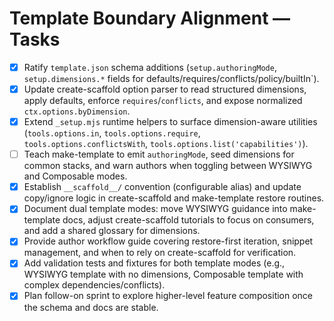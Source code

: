 # Template Boundary Alignment — Tasks

- [x] Ratify `template.json` schema additions (`setup.authoringMode`, `setup.dimensions.*` fields for defaults/requires/conflicts/policy/builtIn`).
- [x] Update create-scaffold option parser to read structured dimensions, apply defaults, enforce `requires`/`conflicts`, and expose normalized `ctx.options.byDimension`.
- [x] Extend `_setup.mjs` runtime helpers to surface dimension-aware utilities (`tools.options.in`, `tools.options.require`, `tools.options.conflictsWith`, `tools.options.list('capabilities')`).
- [ ] Teach make-template to emit `authoringMode`, seed dimensions for common stacks, and warn authors when toggling between WYSIWYG and Composable modes.
- [x] Establish `__scaffold__/` convention (configurable alias) and update copy/ignore logic in create-scaffold and make-template restore routines.
- [x] Document dual template modes: move WYSIWYG guidance into make-template docs, adjust create-scaffold tutorials to focus on consumers, and add a shared glossary for dimensions.
- [x] Provide author workflow guide covering restore-first iteration, snippet management, and when to rely on create-scaffold for verification.
- [x] Add validation tests and fixtures for both template modes (e.g., WYSIWYG template with no dimensions, Composable template with complex dependencies/conflicts).
- [x] Plan follow-on sprint to explore higher-level feature composition once the schema and docs are stable.
